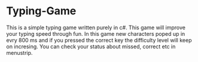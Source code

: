 # Typing-Game
This is a simple typing game written purely in c#. This game will improve your typing speed through fun.
In this game new characters poped up in evry 800 ms and if you pressed the correct key the difficulty level will keep on incresing.
You can check your status about missed, correct etc in menustrip.

